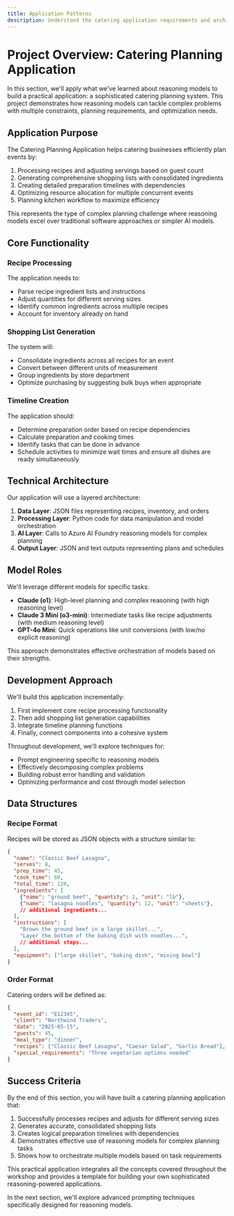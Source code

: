 ```yaml
---
title: Application Patterns
description: Understand the catering application requirements and architecture
---
```


# Project Overview: Catering Planning Application

In this section, we'll apply what we've learned about reasoning models to build a practical application: a sophisticated catering planning system. This project demonstrates how reasoning models can tackle complex problems with multiple constraints, planning requirements, and optimization needs.

## Application Purpose

The Catering Planning Application helps catering businesses efficiently plan events by:

1. Processing recipes and adjusting servings based on guest count
2. Generating comprehensive shopping lists with consolidated ingredients
3. Creating detailed preparation timelines with dependencies
4. Optimizing resource allocation for multiple concurrent events
5. Planning kitchen workflow to maximize efficiency

This represents the type of complex planning challenge where reasoning models excel over traditional software approaches or simpler AI models.

## Core Functionality

### Recipe Processing

The application needs to:
- Parse recipe ingredient lists and instructions
- Adjust quantities for different serving sizes
- Identify common ingredients across multiple recipes
- Account for inventory already on hand

### Shopping List Generation

The system will:
- Consolidate ingredients across all recipes for an event
- Convert between different units of measurement
- Group ingredients by store department
- Optimize purchasing by suggesting bulk buys when appropriate

### Timeline Creation

The application should:
- Determine preparation order based on recipe dependencies
- Calculate preparation and cooking times
- Identify tasks that can be done in advance
- Schedule activities to minimize wait times and ensure all dishes are ready simultaneously

## Technical Architecture

Our application will use a layered architecture:

1. **Data Layer**: JSON files representing recipes, inventory, and orders
2. **Processing Layer**: Python code for data manipulation and model orchestration
3. **AI Layer**: Calls to Azure AI Foundry reasoning models for complex planning
4. **Output Layer**: JSON and text outputs representing plans and schedules

## Model Roles

We'll leverage different models for specific tasks:

- **Claude (o1)**: High-level planning and complex reasoning (with high reasoning level)
- **Claude 3 Mini (o3-mini)**: Intermediate tasks like recipe adjustments (with medium reasoning level)
- **GPT-4o Mini**: Quick operations like unit conversions (with low/no explicit reasoning)

This approach demonstrates effective orchestration of models based on their strengths.

## Development Approach

We'll build this application incrementally:

1. First implement core recipe processing functionality
2. Then add shopping list generation capabilities
3. Integrate timeline planning functions
4. Finally, connect components into a cohesive system

Throughout development, we'll explore techniques for:
- Prompt engineering specific to reasoning models
- Effectively decomposing complex problems
- Building robust error handling and validation
- Optimizing performance and cost through model selection

## Data Structures

### Recipe Format

Recipes will be stored as JSON objects with a structure similar to:

```json
{
  "name": "Classic Beef Lasagna",
  "serves": 8,
  "prep_time": 45,
  "cook_time": 60,
  "total_time": 120,
  "ingredients": [
    {"name": "ground beef", "quantity": 2, "unit": "lb"},
    {"name": "lasagna noodles", "quantity": 12, "unit": "sheets"},
    // additional ingredients...
  ],
  "instructions": [
    "Brown the ground beef in a large skillet...",
    "Layer the bottom of the baking dish with noodles...",
    // additional steps...
  ],
  "equipment": ["large skillet", "baking dish", "mixing bowl"]
}
```

### Order Format

Catering orders will be defined as:

```json
{
  "event_id": "E12345",
  "client": "Northwind Traders",
  "date": "2025-05-15",
  "guests": 45,
  "meal_type": "dinner",
  "recipes": ["Classic Beef Lasagna", "Caesar Salad", "Garlic Bread"],
  "special_requirements": "Three vegetarian options needed"
}
```

## Success Criteria

By the end of this section, you will have built a catering planning application that:

1. Successfully processes recipes and adjusts for different serving sizes
2. Generates accurate, consolidated shopping lists
3. Creates logical preparation timelines with dependencies
4. Demonstrates effective use of reasoning models for complex planning tasks
5. Shows how to orchestrate multiple models based on task requirements

This practical application integrates all the concepts covered throughout the workshop and provides a template for building your own sophisticated reasoning-powered applications.

In the next section, we'll explore advanced prompting techniques specifically designed for reasoning models.